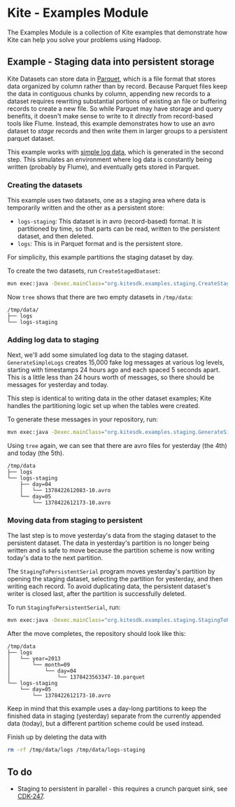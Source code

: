 # Kite - Examples Module

The Examples Module is a collection of Kite examples that demonstrate how
Kite can help you solve your problems using Hadoop.

## Example - Staging data into persistent storage

Kite Datasets can store data in [Parquet][par], which is a file format that
stores data organized by column rather than by record. Because Parquet files
keep the data in contiguous chunks by column, appending new records to a
dataset requires rewriting substantial portions of existing an file or
buffering records to create a new file. So while Parquet may have storage and
query benefits, it doesn't make sense to write to it _directly_ from
record-based tools like Flume. Instead, this example demonstrates how to use an
avro dataset to _stage_ records and then write them in larger groups to a
persistent parquet dataset.

This example works with [simple log data][schema], which is generated in the
second step. This simulates an environment where log data is constantly being
written (probably by Flume), and eventually gets stored in Parquet.

[par]: http://parquet.io/
[schema]: https://github.com/kite-sdk/kite-examples/blob/staging-example/dataset-staging/src/main/resources/simple-log.avsc

### Creating the datasets

This example uses two datasets, one as a staging area where data is temporarily
written and the other as a persistent store:

* `logs-staging`: This dataset is in avro (record-based) format. It is
  partitioned by time, so that parts can be read, written to the persistent
  dataset, and then deleted.
* `logs`: This is in Parquet format and is the persistent store.

For simplicity, this example partitions the staging dataset by day.

To create the two datasets, run `CreateStagedDataset`:
```bash
mvn exec:java -Dexec.mainClass="org.kitesdk.examples.staging.CreateStagedDataset"
```

Now `tree` shows that there are two empty datasets in `/tmp/data`:
```
/tmp/data/
├── logs
└── logs-staging
```

### Adding log data to staging

Next, we'll add some simulated log data to the staging dataset.
`GenerateSimpleLogs` creates 15,000 fake log messages at various log levels,
starting with timestamps 24 hours ago and each spaced 5 seconds apart. This is
a little less than 24 hours worth of messages, so there should be messages for
yesterday and today.

This step is identical to writing data in the other dataset examples; Kite
handles the partitioning logic set up when the tables were created.

To generate these messages in your repository, run:
```bash
mvn exec:java -Dexec.mainClass="org.kitesdk.examples.staging.GenerateSimpleLogs"
```

Using `tree` again, we can see that there are avro files for yesterday (the
4th) and today (the 5th).
```
/tmp/data
├── logs
└── logs-staging
    ├── day=04
    │   └── 1378422612083-10.avro
    └── day=05
        └── 1378422612173-10.avro
```

### Moving data from staging to persistent

The last step is to move yesterday's data from the staging dataset to the
persistent dataset. The data in yesterday's partition is no longer being
written and is safe to move because the partition scheme is now writing today's
data to the next partition.

The `StagingToPersistentSerial` program moves yesterday's partition by opening
the staging dataset, selecting the partition for yesterday, and then writing
each record. To avoid duplicating data, the persistent dataset's writer is
closed last, after the partition is successfully deleted.

To run `StagingToPersistentSerial`, run:

```bash
mvn exec:java -Dexec.mainClass="org.kitesdk.examples.staging.StagingToPersistentSerial"
```

After the move completes, the repository should look like this:
```
/tmp/data
├── logs
│   └── year=2013
│       └── month=09
│           └── day=04
│               └── 1378423563347-10.parquet
└── logs-staging
    └── day=05
        └── 1378422612173-10.avro
```

Keep in mind that this example uses a day-long partitions to keep the finished
data in staging (yesterday) separate from the currently appended data (today),
but a different partition scheme could be used instead.

Finish up by deleting the data with

```bash
rm -rf /tmp/data/logs /tmp/data/logs-staging
```

## To do

* Staging to persistent in parallel - this requires a crunch parquet sink,
see [CDK-247](https://issues.cloudera.org/browse/CDK-247).
